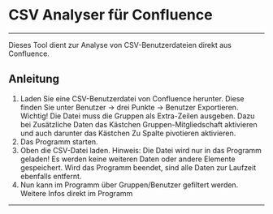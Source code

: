 # CSV Analyser für Confluence
***
Dieses Tool dient zur Analyse von CSV-Benutzerdateien direkt aus Confluence.
## Anleitung
1. Laden Sie eine CSV-Benutzerdatei von Confluence herunter. Diese finden Sie unter
Benutzer -> drei Punkte -> Benutzer Exportieren.
Wichtig! Die Datei muss die Gruppen als Extra-Zeilen ausgeben. Dazu bei Zusätzliche Daten das Kästchen
Gruppen-Mitgliedschaft aktivieren und auch darunter das Kästchen Zu Spalte pivotieren aktivieren.
2. Das Programm starten.
3. Oben die CSV-Datei laden. Hinweis: Die Datei wird nur in das Programm geladen! Es werden keine
weiteren Daten oder andere Elemente gespeichert. Wird das Programm beendet, sind alle Daten zur Laufzeit
ebenfalls entfernt.
4. Nun kann im Programm über Gruppen/Benutzer gefiltert werden. Weitere Infos direkt im Programm
***
